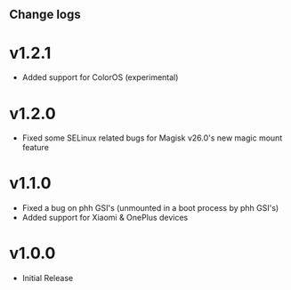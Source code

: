 ## Change logs

# v1.2.1
* Added support for ColorOS (experimental)

# v1.2.0
* Fixed some SELinux related bugs for Magisk v26.0's new magic mount feature

# v1.1.0
* Fixed a bug on phh GSI's (unmounted in a boot process by phh GSI's)
* Added support for Xiaomi & OnePlus devices

# v1.0.0
* Initial Release

##

